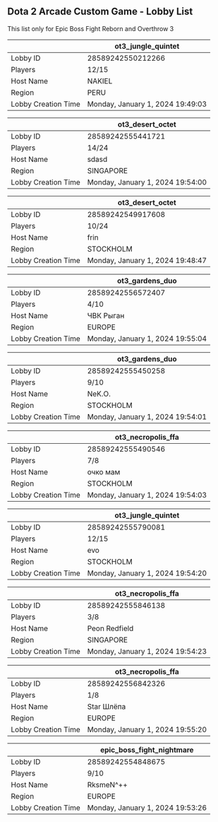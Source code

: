 ## Dota 2 Arcade Custom Game - Lobby List

This list only for Epic Boss Fight Reborn and Overthrow 3

|  | ot3_jungle_quintet |
| ------ | ------ |
| Lobby ID | 28589242550212266 |
| Players | 12/15 |
| Host Name | NAKIEL |
| Region | PERU |
| Lobby Creation Time | Monday, January 1, 2024 19:49:03 |


|  | ot3_desert_octet |
| ------ | ------ |
| Lobby ID | 28589242555441721 |
| Players | 14/24 |
| Host Name | sdasd |
| Region | SINGAPORE |
| Lobby Creation Time | Monday, January 1, 2024 19:54:00 |


|  | ot3_desert_octet |
| ------ | ------ |
| Lobby ID | 28589242549917608 |
| Players | 10/24 |
| Host Name | frin |
| Region | STOCKHOLM |
| Lobby Creation Time | Monday, January 1, 2024 19:48:47 |


|  | ot3_gardens_duo |
| ------ | ------ |
| Lobby ID | 28589242556572407 |
| Players | 4/10 |
| Host Name | ЧВК Рыган |
| Region | EUROPE |
| Lobby Creation Time | Monday, January 1, 2024 19:55:04 |


|  | ot3_gardens_duo |
| ------ | ------ |
| Lobby ID | 28589242555450258 |
| Players | 9/10 |
| Host Name | NeK.O. |
| Region | STOCKHOLM |
| Lobby Creation Time | Monday, January 1, 2024 19:54:01 |


|  | ot3_necropolis_ffa |
| ------ | ------ |
| Lobby ID | 28589242555490546 |
| Players | 7/8 |
| Host Name | очко мам |
| Region | STOCKHOLM |
| Lobby Creation Time | Monday, January 1, 2024 19:54:03 |


|  | ot3_jungle_quintet |
| ------ | ------ |
| Lobby ID | 28589242555790081 |
| Players | 12/15 |
| Host Name | evo |
| Region | STOCKHOLM |
| Lobby Creation Time | Monday, January 1, 2024 19:54:20 |


|  | ot3_necropolis_ffa |
| ------ | ------ |
| Lobby ID | 28589242555846138 |
| Players | 3/8 |
| Host Name | Peon Redfield |
| Region | SINGAPORE |
| Lobby Creation Time | Monday, January 1, 2024 19:54:23 |


|  | ot3_necropolis_ffa |
| ------ | ------ |
| Lobby ID | 28589242556842326 |
| Players | 1/8 |
| Host Name | Star Шлёпа |
| Region | EUROPE |
| Lobby Creation Time | Monday, January 1, 2024 19:55:20 |


|  | epic_boss_fight_nightmare |
| ------ | ------ |
| Lobby ID | 28589242554848675 |
| Players | 9/10 |
| Host Name | RksmeN^++ |
| Region | EUROPE |
| Lobby Creation Time | Monday, January 1, 2024 19:53:26 |


